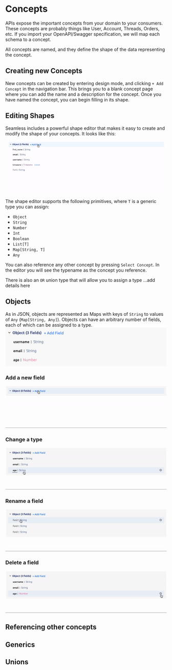 # Concepts
APIs expose the important concepts from your domain to your consumers. These concepts are probably things like User, Account, Threads, Orders, etc. If you import your OpenAPI/Swagger specification, we will map each schema to a concept. 

All concepts are named, and they define the shape of the data representing the concept.   

## Creating new Concepts
New concepts can be created by entering design mode, and clicking `+ Add Concept` in the navigation bar. This brings you to a blank concept page where you can add the name and a description for the concept. Once you have named the concept, you can begin filling in its shape. 

## Editing Shapes
Seamless includes a powerful shape editor that makes it easy to create and modify the shape of your concepts. It looks like this: 

![gif](../images/shape-editor.gif)

The shape editor supports the following primitives, where `T` is a generic type you can assign:  

- `Object`
- `String`
- `Number`
- `Int`
- `Boolean`
- `List[T]`
- `Map[String, T]`
- `Any`

You can also reference any other concept by pressing `Select Concept`. In the editor you will see the typename as the concept you reference. 

There is also an `OR` union type that will allow you to assign a type
...add details here 

## Objects
As in JSON, objects are represented as Maps with keys of `String` to values of `Any` (`Map[String, Any]`). Objects can have an arbitrary number of fields, each of which can be assigned to a type.  
![](../images/object-shape.png)

### Add a new field 
![gif](../images/add-field.gif)

### Change a type 
![gif](../images/change-a-type.gif)


### Rename a field
![gif](../images/rename.gif)

### Delete a field
![gif](../images/delete.gif)



## Referencing other concepts

## Generics

## Unions

